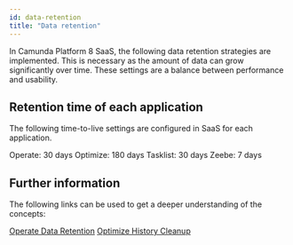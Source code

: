 ```yaml
---
id: data-retention
title: "Data retention"
---
```


In Camunda Platform 8 SaaS, the following data retention strategies are implemented. This is necessary as the amount of data can grow significantly over time. These settings are a balance between performance and usability.

## Retention time of each application

The following time-to-live settings are configured in SaaS for each application.

Operate: 30 days
Optimize: 180 days
Tasklist: 30 days
Zeebe: 7 days

## Further information

The following links can be used to get a deeper understanding of the concepts:

[Operate Data Retention](self-managed/operate-deployment/data-retention/data-retention.md)
[Optimize History Cleanup]($optimize$/self-managed/optimize-deployment/advanced-features/engine-data-deletion/engine-data-deletion.md)
